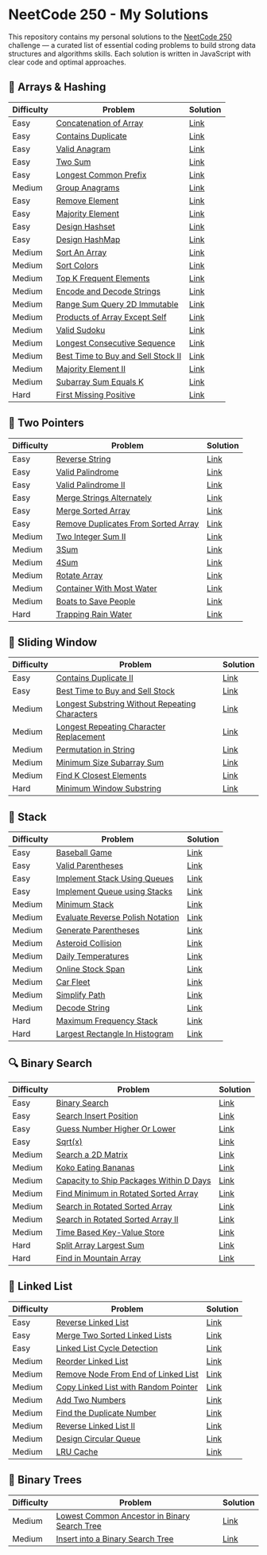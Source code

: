 # NeetCode 250 - My Solutions

This repository contains my personal solutions to the [NeetCode 250](https://neetcode.io/practice?tab=neetcode250) challenge — a curated list of essential coding problems to build strong data structures and algorithms skills.
Each solution is written in JavaScript with clear code and optimal approaches.


## 🧮 Arrays & Hashing

| Difficulty | Problem | Solution |
|------------|---------|----------|
| Easy | [Concatenation of Array](https://neetcode.io/problems/concatenation-of-array?list=neetcode250) | [Link](./Arrays%20&%20Hashing/01_ConcatenationOfArray.js) |
| Easy | [Contains Duplicate](https://neetcode.io/problems/duplicate-integer?list=neetcode250) | [Link](./Arrays%20&%20Hashing/02_ContainsDuplicate.js) |
| Easy | [Valid Anagram](https://neetcode.io/problems/is-anagram?list=neetcode250) | [Link](./Arrays%20&%20Hashing/03_ValidAnagram.js) |
| Easy | [Two Sum](https://neetcode.io/problems/two-integer-sum?list=neetcode250) | [Link](./Arrays%20&%20Hashing/04_TwoSum.js) |
| Easy | [Longest Common Prefix](https://neetcode.io/problems/longest-common-prefix?list=neetcode250) | [Link](./Arrays%20&%20Hashing/05_LongestCommonPrefix.js) |
| Medium | [Group Anagrams](https://neetcode.io/problems/anagram-groups?list=neetcode250) | [Link](./Arrays%20&%20Hashing/06_GroupAnagrams.js) |
| Easy | [Remove Element](https://neetcode.io/problems/remove-element?list=neetcode250) | [Link](./Arrays%20&%20Hashing/07_RemoveElement.js) |
| Easy | [Majority Element](https://neetcode.io/problems/majority-element?list=neetcode250) | [Link](./Arrays%20&%20Hashing/08_MajorityElement.js) |
| Easy | [Design Hashset](https://neetcode.io/problems/design-hashset?list=neetcode250) | [Link](./Arrays%20&%20Hashing/09_MyHashSet.js) |
| Easy | [Design HashMap](https://neetcode.io/problems/design-hashmap?list=neetcode250) | [Link](./Arrays%20&%20Hashing/10_DesignHashmap.js) |
| Medium | [Sort An Array](https://neetcode.io/problems/sort-an-array?list=neetcode250) | [Link](./Arrays%20&%20Hashing/11_SortAnArray.js) |
| Medium | [Sort Colors](https://neetcode.io/problems/sort-colors?list=neetcode250) | [Link](./Arrays%20&%20Hashing/12_SortColors.js) |
| Medium | [Top K Frequent Elements](https://neetcode.io/problems/top-k-elements-in-list?list=neetcode250) | [Link](./Arrays%20&%20Hashing/13_TopKFrequentElements.js) |
| Medium | [Encode and Decode Strings](https://neetcode.io/problems/string-encode-and-decode?list=neetcode250) | [Link](./Arrays%20&%20Hashing/14_EncodeAndDecodeStrings.js) |
| Medium | [Range Sum Query 2D Immutable](https://neetcode.io/problems/range-sum-query-2d-immutable?list=neetcode250) | [Link](./Arrays%20&%20Hashing/15_RangeSumQuery2DImmutable.js) |
| Medium | [Products of Array Except Self](https://neetcode.io/problems/products-of-array-discluding-self?list=neetcode250) | [Link](./Arrays%20&%20Hashing/16_ProductsOfArrayExceptSelf.js) |
| Medium | [Valid Sudoku](https://neetcode.io/problems/valid-sudoku?list=neetcode250) | [Link](./Arrays%20&%20Hashing/17_ValidSudoku.js) |
| Medium | [Longest Consecutive Sequence](https://neetcode.io/problems/longest-consecutive-sequence?list=neetcode250) | [Link](./Arrays%20&%20Hashing/18_LongestConsecutiveSequence.js) |
| Medium | [Best Time to Buy and Sell Stock II](https://neetcode.io/problems/best-time-to-buy-and-sell-stock-ii?list=neetcode250) | [Link](./Arrays%20&%20Hashing/19_BestTimeToBuyAndSellStockII.js) |
| Medium | [Majority Element II](https://neetcode.io/problems/majority-element-ii?list=neetcode250) | [Link](./Arrays%20&%20Hashing/20_MajorityElementII.js) |
| Medium | [Subarray Sum Equals K](https://neetcode.io/problems/subarray-sum-equals-k?list=neetcode250) | [Link](./Arrays%20&%20Hashing/21_SubarraySumEqualsK.js) |
| Hard | [First Missing Positive](https://neetcode.io/problems/first-missing-positive?list=neetcode250) | [Link](./Arrays%20&%20Hashing/22_FirstMissingPositive.js) |


## 👣 Two Pointers

| Difficulty | Problem | Solution |
|------------|---------|----------|
| Easy | [Reverse String](https://neetcode.io/problems/reverse-string?list=neetcode250) | [Link](./Two%20Pointers/01_ReverseString.js) |
| Easy | [Valid Palindrome](https://neetcode.io/problems/is-palindrome?list=neetcode250) | [Link](./Two%20Pointers/02_ValidPalindrome.js) |
| Easy | [Valid Palindrome II](https://neetcode.io/problems/valid-palindrome-ii?list=neetcode250) | [Link](./Two%20Pointers/03_ValidPalindromeII.js) |
| Easy | [Merge Strings Alternately](https://neetcode.io/problems/merge-strings-alternately?list=neetcode250) | [Link](./Two%20Pointers/04_MergeStringsAlternately.js) |
| Easy | [Merge Sorted Array](https://neetcode.io/problems/merge-sorted-array?list=neetcode250) | [Link](./Two%20Pointers/05_MergeSortedArray.js) |
| Easy | [Remove Duplicates From Sorted Array](https://neetcode.io/problems/remove-duplicates-from-sorted-array?list=neetcode250) | [Link](./Two%20Pointers/06_RemoveDuplicatesFromSortedArray.js) |
| Medium | [Two Integer Sum II](https://neetcode.io/problems/two-integer-sum-ii?list=neetcode250) | [Link](./Two%20Pointers/07_TwoIntegerSumII.js) |
| Medium | [3Sum](https://neetcode.io/problems/three-integer-sum?list=neetcode250) | [Link](./Two%20Pointers/08_3Sum.js) |
| Medium | [4Sum](https://neetcode.io/problems/4sum?list=neetcode250) | [Link](./Two%20Pointers/09_4Sum.js) |
| Medium | [Rotate Array](https://neetcode.io/problems/rotate-array?list=neetcode250) | [Link](./Two%20Pointers/10_RotateArray.js) |
| Medium | [Container With Most Water](https://neetcode.io/problems/max-water-container?list=neetcode250) | [Link](./Two%20Pointers/11_ContainerWithMostWater.js) |
| Medium | [Boats to Save People](https://neetcode.io/problems/boats-to-save-people?list=neetcode250) | [Link](./Two%20Pointers/12_BoatstoSavePeople.js) |
| Hard | [Trapping Rain Water](https://neetcode.io/problems/trapping-rain-water?list=neetcode250) | [Link](./Two%20Pointers/13_TrappingRainWater.js) |


## 📏 Sliding Window

| Difficulty | Problem | Solution |
|------------|---------|----------|
| Easy | [Contains Duplicate II](https://neetcode.io/problems/contains-duplicate-ii?list=neetcode250) | [Link](./Sliding%20Window/01_ContainsDuplicateII.js) |
| Easy | [Best Time to Buy and Sell Stock](https://neetcode.io/problems/buy-and-sell-crypto?list=neetcode250) | [Link](./Sliding%20Window/02_BestTimetoBuyandSellStock.js) |
| Medium | [Longest Substring Without Repeating Characters](https://neetcode.io/problems/longest-substring-without-duplicates?list=neetcode250) | [Link](./Sliding%20Window/03_LongestSubstringWithoutRepeatingCharacters.js) |
| Medium | [Longest Repeating Character Replacement](https://neetcode.io/problems/longest-repeating-substring-with-replacement?list=neetcode250) | [Link](./Sliding%20Window/04_LongestRepeatingCharacterReplacement.js) |
| Medium | [Permutation in String](https://neetcode.io/problems/permutation-string?list=neetcode250) | [Link](./Sliding%20Window/05_PermutationinString.js) |
| Medium | [Minimum Size Subarray Sum](https://neetcode.io/problems/minimum-size-subarray-sum?list=neetcode250) | [Link](./Sliding%20Window/06_MinimumSizeSubarraySum.js) |
| Medium | [Find K Closest Elements](https://neetcode.io/problems/find-k-closest-elements?list=neetcode250) | [Link](./Sliding%20Window/07_FindKClosestElements.js) |
| Hard | [Minimum Window Substring](https://neetcode.io/problems/minimum-window-with-characters?list=neetcode250) | [Link](./Sliding%20Window/08_MinimumWindowSubstring.js) |


## 🥞 Stack

| Difficulty | Problem | Solution |
|------------|---------|----------|
| Easy | [Baseball Game](https://neetcode.io/problems/baseball-game?list=neetcode250) | [Link](./Stack/01_BaseballGame.js) |
| Easy | [Valid Parentheses](https://neetcode.io/problems/validate-parentheses?list=neetcode250) | [Link](./Stack/02_ValidParentheses.js) |
| Easy | [Implement Stack Using Queues](https://neetcode.io/problems/implement-stack-using-queues?list=neetcode250) | [Link](./Stack/03_ImplementStackUsingQueues.js) |
| Easy | [Implement Queue using Stacks](https://neetcode.io/problems/implement-queue-using-stacks?list=neetcode250) | [Link](./Stack/04_ImplementQueueUsingStacks.js) |
| Medium | [Minimum Stack](https://neetcode.io/problems/minimum-stack?list=neetcode250) | [Link](./Stack/05_MinimumStack.js) |
| Medium | [Evaluate Reverse Polish Notation](https://neetcode.io/problems/evaluate-reverse-polish-notation?list=neetcode250) | [Link](./Stack/06_EvaluateReversePolishNotation.js) |
| Medium | [Generate Parentheses](https://neetcode.io/problems/generate-parentheses?list=neetcode250) | [Link](./Stack/07_GenerateParentheses.js) |
| Medium | [Asteroid Collision](https://neetcode.io/problems/asteroid-collision?list=neetcode250) | [Link](./Stack/08_AsteroidCollision.js) |
| Medium | [Daily Temperatures](https://neetcode.io/problems/daily-temperatures?list=neetcode250) | [Link](./Stack/09_DailyTemperatures.js) |
| Medium | [Online Stock Span](https://neetcode.io/problems/online-stock-span?list=neetcode250) | [Link](./Stack/10_OnlineStockSpan.js) |
| Medium | [Car Fleet](https://neetcode.io/problems/car-fleet?list=neetcode250) | [Link](./Stack/11_CarFleet.js) |
| Medium | [Simplify Path](https://neetcode.io/problems/simplify-path?list=neetcode250) | [Link](./Stack/12_SimplifyPath.js) |
| Medium | [Decode String](https://neetcode.io/problems/decode-string?list=neetcode250) | [Link](./Stack/13_DecodeString.js) |
| Hard | [Maximum Frequency Stack](https://neetcode.io/problems/maximum-frequency-stack?list=neetcode250) | [Link](./Stack/14_MaximumFrequencyStack.js) |
| Hard | [Largest Rectangle In Histogram](https://neetcode.io/problems/largest-rectangle-in-histogram?list=neetcode250) | [Link](./Stack/15_LargestRectangleInHistogram.js) |


## 🔍 Binary Search

| Difficulty | Problem | Solution |
|------------|---------|----------|
| Easy | [Binary Search](https://neetcode.io/problems/binary-search?list=neetcode250) | [Link](./Binary%20Search/01_BinarySearch.js) |
| Easy | [Search Insert Position](https://neetcode.io/problems/search-insert-position?list=neetcode250) | [Link](./Binary%20Search/02_SearcInsertPosition.js) |
| Easy | [Guess Number Higher Or Lower](https://neetcode.io/problems/guess-number-higher-or-lower?list=neetcode250) | [Link](./Binary%20Search/03_GuessNumberHigherOrLower.js) |
| Easy | [Sqrt(x)](https://neetcode.io/problems/sqrtx?list=neetcode250) | [Link](./Binary%20Search/04_Sqrt(x).js) |
| Medium | [Search a 2D Matrix](https://neetcode.io/problems/search-2d-matrix?list=neetcode250) | [Link](./Binary%20Search/05_Searcha2DMatrix.js) |
| Medium | [Koko Eating Bananas](https://neetcode.io/problems/eating-bananas?list=neetcode250) | [Link](./Binary%20Search/06_KokoEatingBananas.js) |
| Medium | [Capacity to Ship Packages Within D Days](https://neetcode.io/problems/capacity-to-ship-packages-within-d-days?list=neetcode250) | [Link](./Binary%20Search/07_CapacitytoShipPackagesWithinDDays.js) |
| Medium | [Find Minimum in Rotated Sorted Array](https://neetcode.io/problems/find-minimum-in-rotated-sorted-array?list=neetcode250) | [Link](./Binary%20Search/08_FindMinimuminRotatedSortedArray.js) |
| Medium | [Search in Rotated Sorted Array](https://neetcode.io/problems/find-target-in-rotated-sorted-array?list=neetcode250) | [Link](./Binary%20Search/09_SearchinRotatedSortedArray.js) |
| Medium | [Search in Rotated Sorted Array II](https://neetcode.io/problems/search-in-rotated-sorted-array-ii?list=neetcode250) | [Link](./Binary%20Search/10_SearchinRotatedSortedArrayII.js) |
| Medium | [Time Based Key-Value Store](https://www.notion.so/25ca238cb79b80448aa0d8f1aac39ad0?v=25ca238cb79b80978335000c3efc1e06) | [Link](./Binary%20Search/11_TimeBasedKeyValueStore.js) |
| Hard | [Split Array Largest Sum](https://neetcode.io/problems/split-array-largest-sum?list=neetcode250) | [Link](./Binary%20Search/12_SplitArrayLargestSum.js) |
| Hard | [Find in Mountain Array](https://neetcode.io/problems/find-in-mountain-array?list=neetcode250) | [Link](./Binary%20Search/14_FindinMountainArray.js) |

## 🔗 Linked List

| Difficulty | Problem | Solution |
|------------|---------|----------|
| Easy | [Reverse Linked List](https://neetcode.io/problems/reverse-a-linked-list?list=neetcode250) | [Link](./Linked%20List/01_ReverseLinkedList.js) |
| Easy | [Merge Two Sorted Linked Lists](https://neetcode.io/problems/merge-two-sorted-linked-lists?list=neetcode250) | [Link](./Linked%20List/02_MergeTwoSortedLinkedLists.js) |
| Easy | [Linked List Cycle Detection](https://neetcode.io/problems/linked-list-cycle-detection?list=neetcode250) | [Link](./Linked%20List/03_LinkedListCycleDetection.js) |
| Medium | [Reorder Linked List](https://neetcode.io/problems/reorder-linked-list?list=neetcode250) | [Link](./Linked%20List/04_ReorderLinkedList.js) |
| Medium | [Remove Node From End of Linked List](https://neetcode.io/problems/remove-node-from-end-of-linked-list?list=neetcode250) | [Link](./Linked%20List/05_RemoveNodeFromEndofLinkedList.js) |
| Medium | [Copy Linked List with Random Pointer](https://neetcode.io/problems/copy-linked-list-with-random-pointer?list=neetcode250) | [Link](./Linked%20List/06_CopyLinkedListwithRandomPointer.js) |
| Medium | [Add Two Numbers](https://neetcode.io/problems/add-two-numbers?list=neetcode250) | [Link](./Linked%20List/07_AddTwoNumbers.js) |
| Medium | [Find the Duplicate Number](https://neetcode.io/problems/find-duplicate-integer?list=neetcode250) | [Link](./Linked%20List/08_FindtheDuplicateNumber.js) |
| Medium | [Reverse Linked List II](https://neetcode.io/problems/reverse-linked-list-ii?list=neetcode250) | [Link](./Linked%20List/09_ReverseLinkedListII.js) |
| Medium | [Design Circular Queue](https://neetcode.io/problems/design-circular-queue?list=neetcode250) | [Link](./Linked%20List/10_DesignCircularQueue.js) |
| Medium | [LRU Cache](https://neetcode.io/problems/lru-cache?list=neetcode250) | [Link](./Linked%20List/11_LRUCache.js) |



## 🌳 Binary Trees

| Difficulty | Problem | Solution |
|------------|---------|----------|
| Medium | [Lowest Common Ancestor in Binary Search Tree](https://neetcode.io/problems/lowest-common-ancestor-in-binary-search-tree?list=neetcode250) | [Link](./Binary%20Tree/10_LowestCommonAncestorinBinarySearchTree.js) |
| Medium | [Insert into a Binary Search Tree](https://neetcode.io/problems/insert-into-a-binary-search-tree?list=neetcode250) | [Link](./Binary%20Tree/11_InsertintoaBinarySearchTree.js) |


